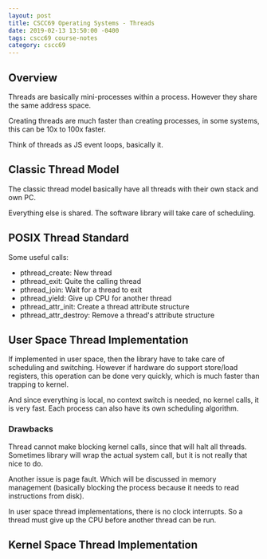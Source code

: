 ```yaml
---
layout: post
title: CSCC69 Operating Systems - Threads
date: 2019-02-13 13:50:00 -0400
tags: cscc69 course-notes
category: cscc69
---
```


## Overview

Threads are basically mini-processes within a process. However they share the same address space.

Creating threads are much faster than creating processes, in some systems, this can be 10x to 100x faster.

Think of threads as JS event loops, basically it.

## Classic Thread Model

The classic thread model basically have all threads with their own stack and own PC.

Everything else is shared. The software library will take care of scheduling.

## POSIX Thread Standard

Some useful calls:

* pthread_create: New thread
* pthread_exit: Quite the calling thread
* pthread_join: Wait for a thread to exit
* pthread_yield: Give up CPU for another thread
* pthread_attr_init: Create a thread attribute structure
* pthread_attr_destroy: Remove a thread's attribute structure

## User Space Thread Implementation

If implemented in user space, then the library have to take care of scheduling and switching. However if hardware do support store/load registers, this operation can be done very quickly, which is much faster than trapping to kernel.

And since everything is local, no context switch is needed, no kernel calls, it is very fast. Each process can also have its own scheduling algorithm.

### Drawbacks

Thread cannot make blocking kernel calls, since that will halt all threads. Sometimes library will wrap the actual system call, but it is not really that nice to do.

Another issue is page fault. Which will be discussed in memory management (basically blocking the process because it needs to read instructions from disk).

In user space thread implementations, there is no clock interrupts. So a thread must give up the CPU before another thread can be run.

## Kernel Space Thread Implementation

